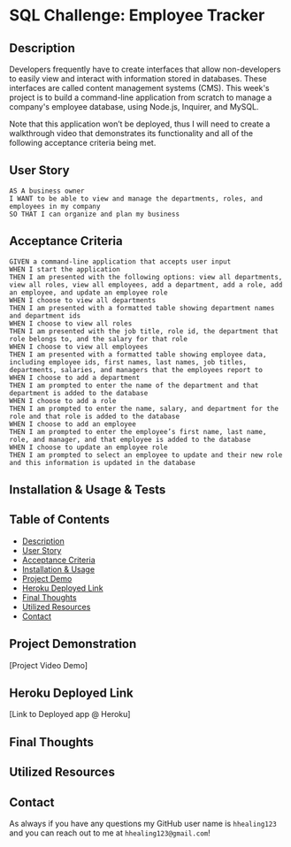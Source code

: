 # SQL Challenge: Employee Tracker

## Description
Developers frequently have to create interfaces that allow non-developers to easily view and interact with information stored in databases. These interfaces are called content management systems (CMS). This week's project is to build a command-line application from scratch to manage a company's employee database, using Node.js, Inquirer, and MySQL.

Note that this application won’t be deployed, thus I will need to create a walkthrough video that demonstrates its functionality and all of the following acceptance criteria being met.

## User Story
```
AS A business owner
I WANT to be able to view and manage the departments, roles, and employees in my company
SO THAT I can organize and plan my business
```

## Acceptance Criteria
```
GIVEN a command-line application that accepts user input
WHEN I start the application
THEN I am presented with the following options: view all departments, view all roles, view all employees, add a department, add a role, add an employee, and update an employee role
WHEN I choose to view all departments
THEN I am presented with a formatted table showing department names and department ids
WHEN I choose to view all roles
THEN I am presented with the job title, role id, the department that role belongs to, and the salary for that role
WHEN I choose to view all employees
THEN I am presented with a formatted table showing employee data, including employee ids, first names, last names, job titles, departments, salaries, and managers that the employees report to
WHEN I choose to add a department
THEN I am prompted to enter the name of the department and that department is added to the database
WHEN I choose to add a role
THEN I am prompted to enter the name, salary, and department for the role and that role is added to the database
WHEN I choose to add an employee
THEN I am prompted to enter the employee’s first name, last name, role, and manager, and that employee is added to the database
WHEN I choose to update an employee role
THEN I am prompted to select an employee to update and their new role and this information is updated in the database
```

## Installation & Usage & Tests

## Table of Contents
* [Description](#description)
* [User Story](#user-story)
* [Acceptance Criteria](#acceptance-criteria)
* [Installation & Usage](#installation--usage--tests)
* [Project Demo](#project-demonstration)
* [Heroku Deployed Link](#heroku-deployed-link)
* [Final Thoughts](#final-thoughts)
* [Utilized Resources](#utilized-resources)
* [Contact](#contact)

## Project Demonstration
[Project Video Demo]

## Heroku Deployed Link
[Link to Deployed app @ Heroku]

## Final Thoughts

## Utilized Resources

## Contact
As always if you have any questions my GitHub user name is `hhealing123` and you can reach out to me at `hhealing123@gmail.com`!